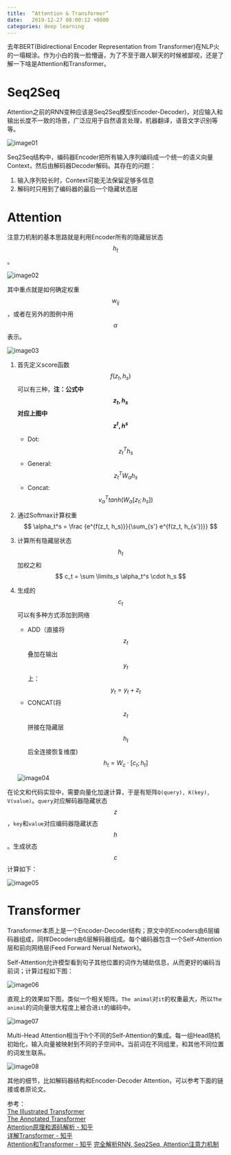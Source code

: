```yaml
---
title:  “Attention & Transformer”
date:   2019-12-27 08:00:12 +0800
categories: deep learning
---
```


去年BERT(Bidirectional Encoder Representation from Transformer)在NLP火的一塌糊涂。作为小白的我一脸懵逼，为了不至于跟人聊天的时候被鄙视，还是了解一下啥是Attention和Transformer。


# Seq2Seq

Attention之前的RNN变种应该是Seq2Seq模型(Encoder-Decoder)，对应输入和输出长度不一致的场景，广泛应用于自然语言处理，机器翻译，语音文字识别等等。

![image01]({{site.baseurl}}/image/20191227/seq2seq.jpg)

Seq2Seq结构中，编码器Encoder把所有输入序列编码成一个统一的语义向量Context，然后由解码器Decoder解码。其存在的问题：
1. 输入序列较长时，Context可能无法保留足够多信息
2. 解码时只用到了编码器的最后一个隐藏状态层

# Attention

注意力机制的基本思路就是利用Encoder所有的隐藏层状态$$h_t$$。

![image02]({{site.baseurl}}/image/20191227/attention.jpg)

其中重点就是如何确定权重$$w_{ij}$$，或者在另外的图例中用$$\alpha$$表示。

![image03]({{site.baseurl}}/image/20191227/attention_model.jpg)

1. 首先定义score函数$$f(z_t, h_s)$$可以有三种，**注：公式中$$z_t, h_s$$对应上图中$$z^t, h^s$$**
    * Dot: $$z_t^T h_s$$
    * General: $$z_t^T W_\alpha h_s$$
    * Concat: $$v_\alpha^T tanh(W_\alpha [z_t; h_s])$$

2. 通过Softmax计算权重
    $$
    \alpha_t^s = \frac {e^{f(z_t, h_s)}}{\sum_{s'} e^{f(z_t, h_{s'})}}
    $$

3. 计算所有隐藏层状态$$h_t$$加权之和
    $$
    c_t = \sum \limits_s \alpha_t^s \cdot h_s
    $$

4. 生成的$$c_t$$可以有多种方式添加到网络
    * ADD（直接将$$z_t$$叠加在输出$$y_t$$上：
    $$
    y_t = y_t + z_t
    $$
    * CONCAT(将$$z_t$$拼接在隐藏层$$h_t$$后全连接恢复维度)
    $$
    h_t = W_c \cdot [c_t; h_t]
    $$

    ![image04]({{site.baseurl}}/image/20191227/attention_zt.jpg)

在论文和代码实现中，需要向量化加速计算，于是有矩阵`Q(query), K(key), V(value)`。`query`对应解码器隐藏状态$$z$$，`key`和`value`对应编码器隐藏状态$$h$$。生成状态$$c$$计算如下：

![image05]({{site.baseurl}}/image/20191227/attention_imp.png)

# Transformer

Transformer本质上是一个Encoder-Decoder结构；原文中的Encoders由6层编码器组成，同样Decoders由6层解码器组成。每个编码器包含一个Self-Attention层和前向网络层(Feed Forward Nerual Network)。

Self-Attention允许模型看到句子其他位置的词作为辅助信息，从而更好的编码当前词；计算过程如下图：

![image06]({{site.baseurl}}/image/20191227/self_attention.png)

直观上的效果如下图，类似一个相关矩阵。`The animal`对`it`的权重最大，所以`The animal`的词向量很大程度上被合进`it`的编码中。

![image07]({{site.baseurl}}/image/20191227/self_attention_visualization.png)

Multi-Head Attention相当于h个不同的Self-Attention的集成。每一组Head随机初始化，输入向量被映射到不同的子空间中。当前词在不同组里，和其他不同位置的词发生联系。

![image08]({{site.baseurl}}/image/20191227/multi_head.png)

其他的细节，比如解码器结构和Encoder-Decoder Attention，可以参考下面的链接或者原论文。

参考：  
[The Illustrated Transformer](https://blog.csdn.net/yujianmin1990/article/details/85221271)  
[The Annotated Transformer](https://nlp.seas.harvard.edu/2018/04/03/attention.html)  
[Attention原理和源码解析 - 知乎](https://zhuanlan.zhihu.com/p/43493999)  
[详解Transformer - 知乎](https://zhuanlan.zhihu.com/p/48508221)  
[Attention和Transformer - 知乎](https://zhuanlan.zhihu.com/p/38485843)
[完全解析RNN, Seq2Seq, Attention注意力机制](https://zhuanlan.zhihu.com/p/51383402)
